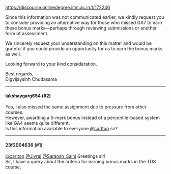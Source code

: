 https://discourse.onlinedegree.iitm.ac.in/t/172246

Since this information was not communicated earlier, we kindly request you to consider providing an alternative way for those who missed GA7 to earn these bonus marks—perhaps through reviewing submissions or another form of assessment.</p>
<p>We sincerely request your understanding on this matter and would be grateful if you could provide an opportunity for us to earn the bonus marks as well.</p>
<p>Looking forward to your kind consideration.</p>
<p>Best regards,<br/>
Digvijaysinh Chudasama</p><hr>

<h4>lakshaygarg654 (#2)</h4>
<p>Yes, I also missed the same assignment due to pressure from other courses.<br/>
However, awarding a 5-mark bonus instead of a percentile-based system like GA4 seems quite different.<br/>
Is this information available to everyone <a class="mention" href="/u/carlton">@carlton</a> sir?</p><hr>

<h4>23f2004636 (#1)</h4>
<p><a class="mention" href="/u/carlton">@carlton</a> <a class="mention" href="/u/jivraj">@Jivraj</a> <a class="mention" href="/u/saransh_saini">@Saransh_Saini</a> Greetings sir!<br/>
Sir, I have a query about the criteria for earning bonus marks in the TDS course.